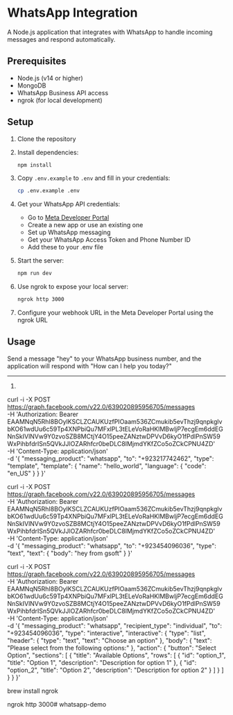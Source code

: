 # WhatsApp Integration

A Node.js application that integrates with WhatsApp to handle incoming messages and respond automatically.

## Prerequisites

- Node.js (v14 or higher)
- MongoDB
- WhatsApp Business API access
- ngrok (for local development)

## Setup

1. Clone the repository
2. Install dependencies:
   ```bash
   npm install
   ```

3. Copy `.env.example` to `.env` and fill in your credentials:
   ```bash
   cp .env.example .env
   ```

4. Get your WhatsApp API credentials:
   - Go to [Meta Developer Portal](https://developers.facebook.com/)
   - Create a new app or use an existing one
   - Set up WhatsApp messaging
   - Get your WhatsApp Access Token and Phone Number ID
   - Add these to your .env file

5. Start the server:
   ```bash
   npm run dev
   ```

6. Use ngrok to expose your local server:
   ```bash
   ngrok http 3000
   ```

7. Configure your webhook URL in the Meta Developer Portal using the ngrok URL

## Usage

Send a message "hey" to your WhatsApp business number, and the application will respond with "How can I help you today?"


---------


1.

curl -i -X POST \
  https://graph.facebook.com/v22.0/639020895956705/messages \
  -H 'Authorization: Bearer EAAMNqN5RhI8BOylKSCLZCAUKUzfPIOaam536ZCmukib5evThzj9qnpkglvbKO61wdUu6c59Tp4XNPbiQu7MFxlPL3tELeVoRaHKlMBwljP7ecgEm6ddEGNnSkIVlNVw9Y0zvoSZB8MCtjY4O15peeZANztwDPVvD6kyO1fPdlPnSW59WxPihbfdrISn5QVkJJlOZARhfcr0beDLC8IMjmdYKfZCo5oZCkCPNU4ZD' \
  -H 'Content-Type: application/json' \
  -d '{ "messaging_product": "whatsapp", "to": "+923217742462", "type": "template", "template": { "name": "hello_world", "language": { "code": "en_US" } } }'







curl -i -X POST \
  https://graph.facebook.com/v22.0/639020895956705/messages \
  -H 'Authorization: Bearer EAAMNqN5RhI8BOylKSCLZCAUKUzfPIOaam536ZCmukib5evThzj9qnpkglvbKO61wdUu6c59Tp4XNPbiQu7MFxlPL3tELeVoRaHKlMBwljP7ecgEm6ddEGNnSkIVlNVw9Y0zvoSZB8MCtjY4O15peeZANztwDPVvD6kyO1fPdlPnSW59WxPihbfdrISn5QVkJJlOZARhfcr0beDLC8IMjmdYKfZCo5oZCkCPNU4ZD' \
  -H 'Content-Type: application/json' \
  -d '{ "messaging_product": "whatsapp", "to": "+923454096036", "type": "text", "text": { "body": "hey from gsoft" } }'






curl -i -X POST https://graph.facebook.com/v22.0/639020895956705/messages \
-H 'Authorization: Bearer EAAMNqN5RhI8BOylKSCLZCAUKUzfPIOaam536ZCmukib5evThzj9qnpkglvbKO61wdUu6c59Tp4XNPbiQu7MFxlPL3tELeVoRaHKlMBwljP7ecgEm6ddEGNnSkIVlNVw9Y0zvoSZB8MCtjY4O15peeZANztwDPVvD6kyO1fPdlPnSW59WxPihbfdrISn5QVkJJlOZARhfcr0beDLC8IMjmdYKfZCo5oZCkCPNU4ZD' \
-H 'Content-Type: application/json' \
-d '{
    "messaging_product": "whatsapp",
    "recipient_type": "individual",
    "to": "+923454096036",
    "type": "interactive",
    "interactive": {
        "type": "list",
        "header": {
            "type": "text",
            "text": "Choose an option"
        },
        "body": {
            "text": "Please select from the following options:"
        },
        "action": {
            "button": "Select Option",
            "sections": [
                {
                    "title": "Available Options",
                    "rows": [
                        {
                            "id": "option_1",
                            "title": "Option 1",
                            "description": "Description for option 1"
                        },
                        {
                            "id": "option_2",
                            "title": "Option 2",
                            "description": "Description for option 2"
                        }
                    ]
                }
            ]
        }
    }
}'




brew install ngrok

ngrok http 3000# whatsapp-demo
